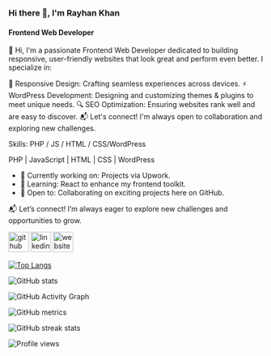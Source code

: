 
### Hi there 👋, I'm Rayhan Khan
#### Frontend Web Developer

👋 Hi, I'm a passionate Frontend Web Developer dedicated to building responsive, user-friendly websites that look great and perform even better. I specialize in:

🌟 Responsive Design: Crafting seamless experiences across devices.
⚡ WordPress Development: Designing and customizing themes & plugins to meet unique needs.
🔍 SEO Optimization: Ensuring websites rank well and are easy to discover.
📬 Let's connect! I'm always open to collaboration and exploring new challenges.

Skills: PHP / JS / HTML / CSS/WordPress

PHP | JavaScript | HTML | CSS | WordPress

- 🔭 Currently working on: Projects via Upwork.
- 🌱 Learning: React to enhance my frontend toolkit.
- 👯 Open to: Collaborating on exciting projects here on GitHub.
  
📬 Let’s connect! I’m always eager to explore new challenges and opportunities to grow.


[<img src='https://cdn.jsdelivr.net/npm/simple-icons@3.0.1/icons/github.svg' alt='github' height='40'>](https://github.com/RayhanRK)  [<img src='https://cdn.jsdelivr.net/npm/simple-icons@3.0.1/icons/linkedin.svg' alt='linkedin' height='40'>](https://www.linkedin.com/in/devrayhankhan/)  [<img src='https://cdn.jsdelivr.net/npm/simple-icons@3.0.1/icons/icloud.svg' alt='website' height='40'>](https://devrayhank.com/)  

[![Top Langs](https://github-readme-stats.vercel.app/api/top-langs/?username=RayhanRK)](https://github.com/anuraghazra/github-readme-stats)

![GitHub stats](https://github-readme-stats.vercel.app/api?username=RayhanRK&show_icons=true&count_private=true)  

![GitHub Activity Graph](https://activity-graph.herokuapp.com/graph?username=RayhanRK)  

![GitHub metrics](https://metrics.lecoq.io/RayhanRK)  

![GitHub streak stats](https://streak-stats.demolab.com/?user=RayhanRK)  

![Profile views](https://gpvc.arturio.dev/RayhanRK)  
